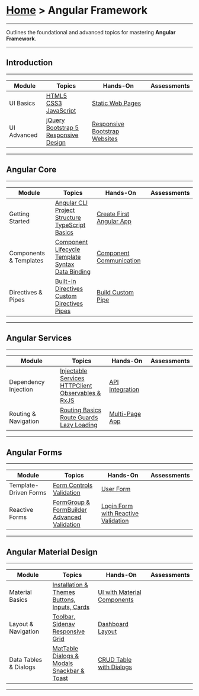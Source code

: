 # [Home](../) > Angular Framework

---

Outlines the foundational and advanced topics for mastering **Angular Framework**.

---
## Introduction
---

| Module | Topics | Hands-On | Assessments |
|--------|--------|----------|-------------|
| UI Basics | [HTML5](./html5) <br> [CSS3](./css3) <br> [JavaScript](./javascript) | [Static Web Pages](./hands-on/01-exercise) | |
| UI Advanced | [jQuery](./jquery) <br> [Bootstrap 5](./bootstrap5) <br> [Responsive Design](./responsive-design) | [Responsive Bootstrap Websites](./hands-on/02-excercise) | |

---
## Angular Core
---

| Module | Topics | Hands-On | Assessments |
|--------|--------|----------|-------------|
| Getting Started | [Angular CLI](./angular-cli) <br> [Project Structure](./project-structure) <br> [TypeScript Basics](./typescript) | [Create First Angular App](./hands-on/angular-setup) | |
| Components & Templates | [Component Lifecycle](./components) <br> [Template Syntax](./template-syntax) <br> [Data Binding](./data-binding) | [Component Communication](./hands-on/component-binding) | |
| Directives & Pipes | [Built-in Directives](./directives) <br> [Custom Directives](./custom-directives) <br> [Pipes](./pipes) | [Build Custom Pipe](./hands-on/custom-pipe) | |

---
## Angular Services
---

| Module | Topics | Hands-On | Assessments |
|--------|--------|----------|-------------|
| Dependency Injection | [Injectable Services](./services) <br> [HTTPClient](./httpclient) <br> [Observables & RxJS](./rxjs) | [API Integration](./hands-on/http-service) | |
| Routing & Navigation | [Routing Basics](./routing) <br> [Route Guards](./route-guards) <br> [Lazy Loading](./lazy-loading) | [Multi-Page App](./hands-on/angular-routing) | |

---
## Angular Forms
---

| Module | Topics | Hands-On | Assessments |
|--------|--------|----------|-------------|
| Template-Driven Forms | [Form Controls](./template-driven) <br> [Validation](./template-validation) | [User Form](./hands-on/template-form) | |
| Reactive Forms | [FormGroup & FormBuilder](./reactive-forms) <br> [Advanced Validation](./reactive-validation) | [Login Form with Reactive Validation](./hands-on/reactive-form) | |

---
## Angular Material Design
---

| Module | Topics | Hands-On | Assessments |
|--------|--------|----------|-------------|
| Material Basics | [Installation & Themes](./material-intro) <br> [Buttons, Inputs, Cards](./material-components) | [UI with Material Components](./hands-on/material-components) | |
| Layout & Navigation | [Toolbar, Sidenav](./toolbar-sidenav) <br> [Responsive Grid](./material-grid) | [Dashboard Layout](./hands-on/material-dashboard) | |
| Data Tables & Dialogs | [MatTable](./datatable) <br> [Dialogs & Modals](./dialogs) <br> [Snackbar & Toast](./snackbar) | [CRUD Table with Dialogs](./hands-on/material-crud) | |

---
